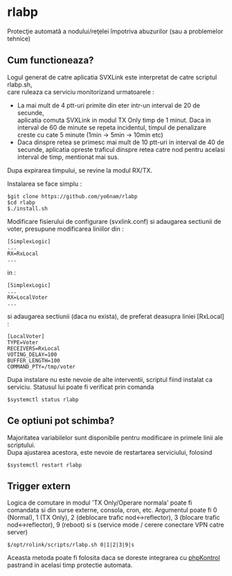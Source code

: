 # rlabp
Protecţie automată a nodului/reţelei împotriva abuzurilor (sau a problemelor tehnice)

## Cum functioneaza?
Logul generat de catre aplicatia SVXLink este interpretat de catre scriptul rlabp.sh,\
care ruleaza ca serviciu monitorizand urmatoarele :  
- La mai mult de 4 ptt-uri primite din eter intr-un interval de 20 de secunde,  
aplicatia comuta SVXLink in modul TX Only timp de 1 minut. Daca in interval de 60 de minute se repeta incidentul, timpul de penalizare creste cu cate 5 minute (1min -> 5min -> 10min etc)  
- Daca dinspre retea se primesc mai mult de 10 ptt-uri in interval de 40 de secunde, aplicatia opreste traficul dinspre retea catre nod pentru acelasi interval de timp, mentionat mai sus.

Dupa expirarea timpului, se revine la modul RX/TX.
  
Instalarea se face simplu :
~~~ \
$git clone https://github.com/yo6nam/rlabp  
$cd rlabp  
$./install.sh  
~~~
 
Modificare fisierului de configurare (svxlink.conf) si adaugarea sectiunii de voter, presupune modificarea liniilor din : 
~~~ \
[SimplexLogic]
...
RX=RxLocal
...  
~~~
  
in :
~~~ \
[SimplexLogic]
...
RX=LocalVoter
...
~~~ 

si adaugarea sectiunii (daca nu exista), de preferat deasupra liniei [RxLocal] :
~~~ \
[LocalVoter]
TYPE=Voter
RECEIVERS=RxLocal
VOTING_DELAY=100
BUFFER_LENGTH=100
COMMAND_PTY=/tmp/voter
~~~ 
  
Dupa instalare nu este nevoie de alte interventii, scriptul fiind instalat ca serviciu. Statusul lui poate fi verificat prin comanda
~~~
$systemctl status rlabp
~~~

## Ce optiuni pot schimba?
Majoritatea variabilelor sunt disponibile pentru modificare in primele linii ale scriptului.\
Dupa ajustarea acestora, este nevoie de restartarea serviciului, folosind 
~~~
$systemctl restart rlabp
~~~

## Trigger extern
Logica de comutare in modul 'TX Only/Operare normala' poate fi comandata si din surse externe, consola, cron, etc.
Argumentul poate fi 0 (Normal), 1 (TX Only), 2 (deblocare trafic nod<->reflector), 3 (blocare trafic nod<->reflector), 9 (reboot) si s (service mode / cerere conectare VPN catre server)
~~~
$/opt/rolink/scripts/rlabp.sh 0|1|2|3|9|s
~~~
Aceasta metoda poate fi folosita daca se doreste integrarea cu [phpKontrol](https://github.com/yo6nam/phpKontrol) pastrand in acelasi timp protectie automata.
